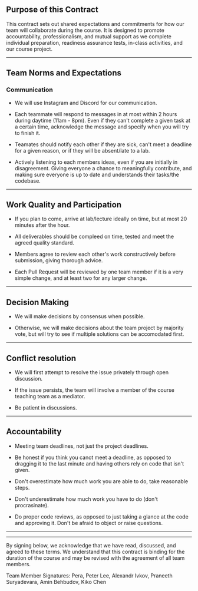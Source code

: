 ## Purpose of this Contract

This contract sets out shared expectations and commitments for how our team will collaborate during the course. It is designed to promote accountability, professionalism, and mutual support as we complete individual preparation, readiness assurance tests, in-class activities, and our course project.

---
## Team Norms and Expectations

### Communication

* We will use Instagram and Discord for our communication.

* Each teammate will respond to messages in at most within 2 hours during daytime (11am - 8pm). Even if they can't complete a given task at a certain time, acknowledge the message and specify when you will try to finish it.

* Teamates should notify each other if they are sick, can't meet a deadline for a given reason, or if they will be absent/late to a lab. 

* Actively listening to each members ideas, even if you are initially in disagreement. Giving everyone a chance to meaningfully contribute, and making sure everyone is up to date and understands their tasks/the codebase.


---

## Work Quality and Participation


* If you plan to come, arrive at lab/lecture ideally on time, but at most 20 minutes after the hour.

* All deliverables should be compleed on time, tested and meet the agreed quality standard.

* Members agree to review each other's work constructively before submission, giving thorough advice.

* Each Pull Request will be reviewed by one team member if it is a very simple change, and at least two for any larger change.

---

## Decision Making

* We will make decisions by consensus when possible.

* Otherwise, we will make decisions about the team project by majority vote, but will try to see if multiple solutions can be accomodated first. 

---
## Conflict resolution

* We will first attempt to resolve the issue privately through open discussion.

* If the issue persists, the team will involve a member of the course teaching team as a mediator.

* Be patient in discussions.

---

## Accountability

* Meeting team deadlines, not just the project deadlines.

* Be honest if you think you canot meet a deadline, as opposed to dragging it to the last minute and having others rely on code that isn't given.

* Don't overestimate how much work you are able to do, take reasonable steps.

* Don't underestimate how much work you have to do (don't procrasinate).

* Do proper code reviews, as opposed to just taking a glance at the code and approving it. Don't be afraid to object or raise questions.

---

---

By signing below, we acknowledge that we have read, discussed, and agreed to these terms. We understand that this contract is binding for the duration of the course and may be revised with the agreement of all team members.

Team Member Signatures:
Pera, Peter Lee, Alexandr Ivkov, Praneeth Suryadevara, Amin Behbudov, Kiko Chen
